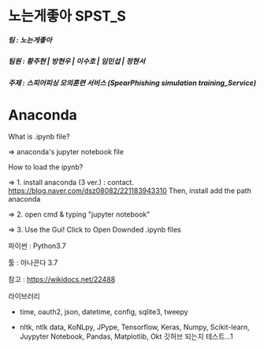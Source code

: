 <h1>노는게좋아 SPST_S</h1>
<h5>팀 : 노는게좋아</h5>
<h5>팀원 : 황주현 | 방현우 | 이수호 | 임민섭 | 정현서</h5>
<h5>주제 : 스피어피싱 모의훈련 서비스 (SpearPhishing simulation training_Service)</h5>

<h1>Anaconda</h1>
What is .ipynb file?

=> anaconda's jupyter notebook file

How to load the ipynb?

=> 1. install anaconda (3 ver.) : contact. https://blog.naver.com/dsz08082/221183943310 Then, install add the path anaconda

=> 2. open cmd & typing "jupyter notebook"

=> 3. Use the Gui! Click to Open Downded .ipynb files

파이썬 : Python3.7

툴 : 아나콘다 3.7

참고 : https://wikidocs.net/22488

라이브러리
- time, oauth2, json, datetime, config, sqlite3, tweepy

- nltk, ntlk data, KoNLpy, JPype, Tensorflow, Keras, Numpy, Scikit-learn, Juypyter Notebook, Pandas, Matplotlib, Okt
깃허브 되는지 테스트...1

